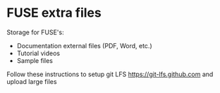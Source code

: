 # FUSE extra files

Storage for FUSE's:

* Documentation external files (PDF, Word, etc.)
* Tutorial videos
* Sample files

Follow these instructions to setup git LFS https://git-lfs.github.com and upload large files
